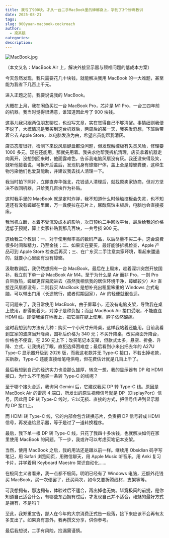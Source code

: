 ```yaml
---
title: 我亏了900块，才从一台二手MacBook里的蟑螂身上，学到了3个惨痛教训
date: 2025-08-21
tags:
slug: 900yuan-macbook-cockroach
author:
  - 梁某银
categories:
description:
---
```

![MacBook.jpg](https://img.liangmouyin.com/2025/08/38bcb7284a3f3ae8830541961809831c.jpg)

（本文又名：MacBook Air 上，解决外接显示器与颈椎问题的低成本方案）

今天忽然发现，我只需要花几十块钱，就能解决我用 MacBook 的一大难题，甚至能为我省下几百上千元。

进入正题之前，我要说说我的 MacBook。

大概在上月，我在闲鱼买过一台 MacBook Pro，芯片是 M1 Pro，一台三四年前的机器。我当时觉得很满意，谁知道因此亏了 900 块钱。

这事儿我只跟两位朋友聊过，也没写文章，实在觉得自己不够清醒。事情细则我便不说了，大概情况是我买到这台机器后，两周后的某一天，我突发奇想，下班后带着它去 Apple Store，以电脑发热为由，希望店员能帮我清灰。

店员态度很好，检测下来说风扇键盘都没问题，但发现触控板有失灵风险，修理要 1000 多元。现在还能用，那就先用着。我央求他帮我拆机清理，店员拿着机器走向离开，没想到回来时，他面露难色，告诉我电脑风扇没有灰。我还没来得及笑，就听他接着说，可拆开后盖后，发现机身有蟑螂尸体，盖上全是蟑螂粪便，这种生物污染他们也爱莫能助，并建议我去找人清理一下。

我当时拍下照片，立即直奔华强北，花钱请人清理后，就找原卖家协商，但对方坚决不收回机器，只给我几百块作为补贴。

这时我手里的 MacBook 就是定时炸弹，我不知道什么时候触控板会失灵，也不知道还有没有蟑螂在里面，万一粪便拉在芯片上，尿酸腐蚀主板后，电脑也会直接报废。

我当机立断，本着不受沉没成本的影响，次日预约二手回收平台，最后给我的价格远低于预期，算上卖家补贴我那几百块，一共亏损 900 元。

这给我三个教训：一、对于使用频率高的数码产品，以后尽量不买二手，这会浪费很多时间和精力，乃至金钱；二、如果实在要买，最好能够拆机检查，Apple 产品可到 Apple Store 检查后再买；三、在广东买二手注意卖家环境，看起来邋遢的，就要小心里面有没有蟑螂。

汲取教训后，我仍然想拥有一台 MacBook，最后在上周末，趁着深圳突然开放国补，我立刻下单一台 MacBook Air M4。至于为什么是 Air 而非 Pro，一则 Pro 自带散热，蟑螂更容易爬进去（虽然我相信我的居住环境干净，蟑螂较少）Air 直接连风扇都没有，二则我买 MacBook 是想补充出租里笨重的 Windows 台式电脑，可以带出门用（长途旅行，或者假期回家），Air 的轻便就很合适。

可问题来了，我日常使用 MacBook，由于屏幕小，还没有电脑支架，导致我在桌上使用，都得低着头，对脖子是种负担；而且 MacBook Air 接口受限，不能直连 HDMI 线。即便我坐在地板上，把它搁在腿上使用，脖子依然酸痛。

这时我想到的方法有几种：购买一个小尺寸升降桌，这样我站着还能用，目前我看到宜家的波席当升降桌，国补后价格为 340 元；不买升降桌，改买桌面升降台，价格也不便宜，在 250 元上下；改买笔记本支架，但款式太多，悬空、折叠、升降、立式，让我挑花了眼，直犯选择困难症；最后看到小米出把去年的 A27U Type-C 显示器升级到 2026 版，而我这老款并无 Type-C 接口，不若出掉老款，买新款，Type-C 还能直接给笔电供电，但花费估计就是几百上千了。

最后我想到自己的经济实力也没那么雄厚，转念一想，我的显示器有 DP 和 HDMI 接口，为什么不干脆买一条转 Type-C 的线呢？

至于哪个接头合适，我询问 Gemini 后，它建议我买 DP 转 Type-C 线。原因是 MacBook Air 的雷雳 4 端口，所发出的原生视频信号就是 DP（DisplayPort）信号，因此用 DP 转 Type-C 线时，它以无损、直接的方式，把信号传递到显示器的 DP 接口上。

而 HDMI 转 Type-C 线，它的内部会包含转换芯片，负责把 DP 信号转成 HDMI 信号，再发送给显示器，等于是过了一道转换程序。

最后，我下单一根 DP 转 Type-C 线，只花了我四十多块钱，也就解决如何在家里使用 MacBook 的问题。下一步，我或许可以考虑买笔记本支架。

当然，使用 MacBook 之后，我的用法还是跟以前一样。继续用 Obsidian 码字写笔记，用 Safari 浏览网页，用微信聊天，用 Apple Music 听音乐，用 Anki 复习卡片，并学着用 Keyboard Maestro 常识自动化……

在极简主义者看来，我一点都不极简。明明已经有了 Windows 电脑，还额外花钱买 MacBook，买一次便罢了，还买两次，如今又要折腾线材，支架等等。

可我想拥有，那边拥有，体验过后不适合，再出掉也无妨。毕竟极简的前提，是你知道自己适合什么，有哪些东西拥有过后，才发现自己并不适合，祛魅的最好方式是拥有，不是吗？

至此，我郑重宣告，鄙人在今年的大宗消费正式告一段落，接下来应该不会再有太多支出了。如果真有意外，我再撰文分享，供你参考。

最后我想说，二手有风险，捡漏需谨慎。